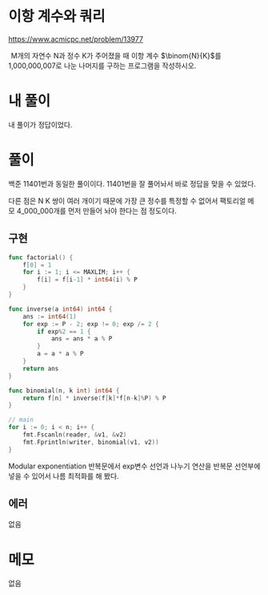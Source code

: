 # 이항 계수와 쿼리

https://www.acmicpc.net/problem/13977

 
M개의 자연수 N과 정수 K가 주어졌을 때 이항 계수 $\binom{N}{K}$를 1,000,000,007로 나눈 나머지를 구하는 프로그램을 작성하시오.

# 내 풀이

내 풀이가 정답이었다.

# 풀이

백준 11401번과 동일한 풀이이다. 11401번을 잘 풀어놔서 바로 정답을 맞을 수 있었다.

다른 점은 N K 쌍이 여러 개이기 때문에 가장 큰 정수를 특정할 수 없어서 팩토리얼 메모 4_000_000개를 먼저 만들어 놔야 한다는 점 정도이다.

## 구현
```go
func factorial() {
	f[0] = 1
	for i := 1; i <= MAXLIM; i++ {
		f[i] = f[i-1] * int64(i) % P
	}
}

func inverse(a int64) int64 {
	ans := int64(1)
	for exp := P - 2; exp != 0; exp /= 2 {
		if exp%2 == 1 {
			ans = ans * a % P
		}
		a = a * a % P
	}
	return ans
}

func binomial(n, k int) int64 {
	return f[n] * inverse(f[k]*f[n-k]%P) % P
}

// main
for i := 0; i < n; i++ {
    fmt.Fscanln(reader, &v1, &v2)
    fmt.Fprintln(writer, binomial(v1, v2))
}
```

Modular exponentiation 반복문에서 exp변수 선언과 나누기 연산을 반복문 선언부에 넣을 수 있어서 나름 최적화를 해 봤다.

## 에러

없음

# 메모

없음